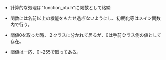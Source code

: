 - 計算的な処理は"function_otu.h"に関数として格納
- 関数には名前以上の機能をもたせ過ぎないようにし、初期化等はメイン関数内で行う。

- 閾値θを取った時、２クラスに分かれて居るが、θは手前クラス側の値として存在。
- 閾値は一応、0~255で取ってある。
